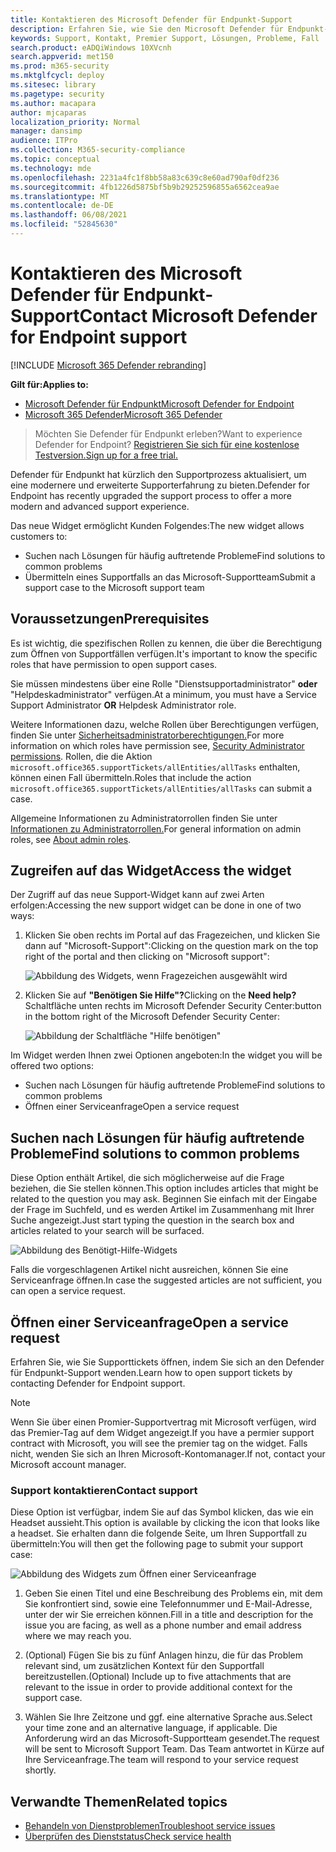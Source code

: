 ```yaml
---
title: Kontaktieren des Microsoft Defender für Endpunkt-Support
description: Erfahren Sie, wie Sie den Microsoft Defender für Endpunkt-Support kontaktieren.
keywords: Support, Kontakt, Premier Support, Lösungen, Probleme, Fall
search.product: eADQiWindows 10XVcnh
search.appverid: met150
ms.prod: m365-security
ms.mktglfcycl: deploy
ms.sitesec: library
ms.pagetype: security
ms.author: macapara
author: mjcaparas
localization_priority: Normal
manager: dansimp
audience: ITPro
ms.collection: M365-security-compliance
ms.topic: conceptual
ms.technology: mde
ms.openlocfilehash: 2231a4fc1f8bb58a83c639c8e60ad790af0df236
ms.sourcegitcommit: 4fb1226d5875bf5b9b29252596855a6562cea9ae
ms.translationtype: MT
ms.contentlocale: de-DE
ms.lasthandoff: 06/08/2021
ms.locfileid: "52845630"
---
```

# <a name="contact-microsoft-defender-for-endpoint-support"></a><span data-ttu-id="7cc45-104">Kontaktieren des Microsoft Defender für Endpunkt-Support</span><span class="sxs-lookup"><span data-stu-id="7cc45-104">Contact Microsoft Defender for Endpoint support</span></span>

[!INCLUDE [Microsoft 365 Defender rebranding](../../includes/microsoft-defender.md)]


<span data-ttu-id="7cc45-105">**Gilt für:**</span><span class="sxs-lookup"><span data-stu-id="7cc45-105">**Applies to:**</span></span>
- [<span data-ttu-id="7cc45-106">Microsoft Defender für Endpunkt</span><span class="sxs-lookup"><span data-stu-id="7cc45-106">Microsoft Defender for Endpoint</span></span>](https://go.microsoft.com/fwlink/p/?linkid=2154037)
- [<span data-ttu-id="7cc45-107">Microsoft 365 Defender</span><span class="sxs-lookup"><span data-stu-id="7cc45-107">Microsoft 365 Defender</span></span>](https://go.microsoft.com/fwlink/?linkid=2118804)

><span data-ttu-id="7cc45-108">Möchten Sie Defender für Endpunkt erleben?</span><span class="sxs-lookup"><span data-stu-id="7cc45-108">Want to experience Defender for Endpoint?</span></span> [<span data-ttu-id="7cc45-109">Registrieren Sie sich für eine kostenlose Testversion.</span><span class="sxs-lookup"><span data-stu-id="7cc45-109">Sign up for a free trial.</span></span>](https://www.microsoft.com/microsoft-365/windows/microsoft-defender-atp?ocid=docs-wdatp-assignaccess-abovefoldlink)

<span data-ttu-id="7cc45-110">Defender für Endpunkt hat kürzlich den Supportprozess aktualisiert, um eine modernere und erweiterte Supporterfahrung zu bieten.</span><span class="sxs-lookup"><span data-stu-id="7cc45-110">Defender for Endpoint has recently upgraded the support process to offer a more modern and advanced support experience.</span></span> 

<span data-ttu-id="7cc45-111">Das neue Widget ermöglicht Kunden Folgendes:</span><span class="sxs-lookup"><span data-stu-id="7cc45-111">The new widget allows customers to:</span></span>
- <span data-ttu-id="7cc45-112">Suchen nach Lösungen für häufig auftretende Probleme</span><span class="sxs-lookup"><span data-stu-id="7cc45-112">Find solutions to common problems</span></span>
- <span data-ttu-id="7cc45-113">Übermitteln eines Supportfalls an das Microsoft-Supportteam</span><span class="sxs-lookup"><span data-stu-id="7cc45-113">Submit a support case to the Microsoft support team</span></span>

## <a name="prerequisites"></a><span data-ttu-id="7cc45-114">Voraussetzungen</span><span class="sxs-lookup"><span data-stu-id="7cc45-114">Prerequisites</span></span>
<span data-ttu-id="7cc45-115">Es ist wichtig, die spezifischen Rollen zu kennen, die über die Berechtigung zum Öffnen von Supportfällen verfügen.</span><span class="sxs-lookup"><span data-stu-id="7cc45-115">It's important to know the specific roles that have permission to open support cases.</span></span>

<span data-ttu-id="7cc45-116">Sie müssen mindestens über eine Rolle "Dienstsupportadministrator" **oder** "Helpdeskadministrator" verfügen.</span><span class="sxs-lookup"><span data-stu-id="7cc45-116">At a minimum, you must have a Service Support Administrator **OR** Helpdesk Administrator role.</span></span>


<span data-ttu-id="7cc45-117">Weitere Informationen dazu, welche Rollen über Berechtigungen verfügen, finden Sie unter [Sicherheitsadministratorberechtigungen.](/azure/active-directory/users-groups-roles/directory-assign-admin-roles#security-administrator-permissions)</span><span class="sxs-lookup"><span data-stu-id="7cc45-117">For more information on which roles have permission see, [Security Administrator permissions](/azure/active-directory/users-groups-roles/directory-assign-admin-roles#security-administrator-permissions).</span></span> <span data-ttu-id="7cc45-118">Rollen, die die Aktion `microsoft.office365.supportTickets/allEntities/allTasks` enthalten, können einen Fall übermitteln.</span><span class="sxs-lookup"><span data-stu-id="7cc45-118">Roles that include the action `microsoft.office365.supportTickets/allEntities/allTasks` can submit a case.</span></span>

<span data-ttu-id="7cc45-119">Allgemeine Informationen zu Administratorrollen finden Sie unter [Informationen zu Administratorrollen.](/microsoft-365/admin/add-users/about-admin-roles?view=o365-worldwide&preserve-view=true)</span><span class="sxs-lookup"><span data-stu-id="7cc45-119">For general information on admin roles, see [About admin roles](/microsoft-365/admin/add-users/about-admin-roles?view=o365-worldwide&preserve-view=true).</span></span>


## <a name="access-the-widget"></a><span data-ttu-id="7cc45-120">Zugreifen auf das Widget</span><span class="sxs-lookup"><span data-stu-id="7cc45-120">Access the widget</span></span>
<span data-ttu-id="7cc45-121">Der Zugriff auf das neue Support-Widget kann auf zwei Arten erfolgen:</span><span class="sxs-lookup"><span data-stu-id="7cc45-121">Accessing the new support widget can be done in one of two ways:</span></span>

1.  <span data-ttu-id="7cc45-122">Klicken Sie oben rechts im Portal auf das Fragezeichen, und klicken Sie dann auf "Microsoft-Support":</span><span class="sxs-lookup"><span data-stu-id="7cc45-122">Clicking on the question mark on the top right of the portal and then clicking on "Microsoft support":</span></span>

    ![Abbildung des Widgets, wenn Fragezeichen ausgewählt wird](images/support-widget.png)

2. <span data-ttu-id="7cc45-124">Klicken Sie auf **"Benötigen Sie Hilfe"?**</span><span class="sxs-lookup"><span data-stu-id="7cc45-124">Clicking on the **Need help?**</span></span>  <span data-ttu-id="7cc45-125">Schaltfläche unten rechts im Microsoft Defender Security Center:</span><span class="sxs-lookup"><span data-stu-id="7cc45-125">button in the bottom right of the Microsoft Defender Security Center:</span></span>


    ![Abbildung der Schaltfläche "Hilfe benötigen"](images/need-help.png)

<span data-ttu-id="7cc45-127">Im Widget werden Ihnen zwei Optionen angeboten:</span><span class="sxs-lookup"><span data-stu-id="7cc45-127">In the widget you will be offered two options:</span></span>

- <span data-ttu-id="7cc45-128">Suchen nach Lösungen für häufig auftretende Probleme</span><span class="sxs-lookup"><span data-stu-id="7cc45-128">Find solutions to common problems</span></span>    
- <span data-ttu-id="7cc45-129">Öffnen einer Serviceanfrage</span><span class="sxs-lookup"><span data-stu-id="7cc45-129">Open a service request</span></span>  

## <a name="find-solutions-to-common-problems"></a><span data-ttu-id="7cc45-130">Suchen nach Lösungen für häufig auftretende Probleme</span><span class="sxs-lookup"><span data-stu-id="7cc45-130">Find solutions to common problems</span></span>
<span data-ttu-id="7cc45-131">Diese Option enthält Artikel, die sich möglicherweise auf die Frage beziehen, die Sie stellen können.</span><span class="sxs-lookup"><span data-stu-id="7cc45-131">This option includes articles that might be related to the question you may ask.</span></span> <span data-ttu-id="7cc45-132">Beginnen Sie einfach mit der Eingabe der Frage im Suchfeld, und es werden Artikel im Zusammenhang mit Ihrer Suche angezeigt.</span><span class="sxs-lookup"><span data-stu-id="7cc45-132">Just start typing the question in the search box and articles related to your search will be surfaced.</span></span>

![Abbildung des Benötigt-Hilfe-Widgets](images/Support3.png)

<span data-ttu-id="7cc45-134">Falls die vorgeschlagenen Artikel nicht ausreichen, können Sie eine Serviceanfrage öffnen.</span><span class="sxs-lookup"><span data-stu-id="7cc45-134">In case the suggested articles are not sufficient, you can open a service request.</span></span>

## <a name="open-a-service-request"></a><span data-ttu-id="7cc45-135">Öffnen einer Serviceanfrage</span><span class="sxs-lookup"><span data-stu-id="7cc45-135">Open a service request</span></span>

<span data-ttu-id="7cc45-136">Erfahren Sie, wie Sie Supporttickets öffnen, indem Sie sich an den Defender für Endpunkt-Support wenden.</span><span class="sxs-lookup"><span data-stu-id="7cc45-136">Learn how to open support tickets by contacting Defender for Endpoint support.</span></span> 

> [!Note]
> <span data-ttu-id="7cc45-137">Wenn Sie über einen Promier-Supportvertrag mit Microsoft verfügen, wird das Premier-Tag auf dem Widget angezeigt.</span><span class="sxs-lookup"><span data-stu-id="7cc45-137">If you have a permier support contract with Microsoft, you will see the premier tag on the widget.</span></span> <span data-ttu-id="7cc45-138">Falls nicht, wenden Sie sich an Ihren Microsoft-Kontomanager.</span><span class="sxs-lookup"><span data-stu-id="7cc45-138">If not, contact your Microsoft account manager.</span></span>

### <a name="contact-support"></a><span data-ttu-id="7cc45-139">Support kontaktieren</span><span class="sxs-lookup"><span data-stu-id="7cc45-139">Contact support</span></span>
<span data-ttu-id="7cc45-140">Diese Option ist verfügbar, indem Sie auf das Symbol klicken, das wie ein Headset aussieht.</span><span class="sxs-lookup"><span data-stu-id="7cc45-140">This option is available by clicking the icon that looks like a headset.</span></span> <span data-ttu-id="7cc45-141">Sie erhalten dann die folgende Seite, um Ihren Supportfall zu übermitteln:</span><span class="sxs-lookup"><span data-stu-id="7cc45-141">You will then get the following page to submit your support case:</span></span>

![Abbildung des Widgets zum Öffnen einer Serviceanfrage](images/Support4.png)

1. <span data-ttu-id="7cc45-143">Geben Sie einen Titel und eine Beschreibung des Problems ein, mit dem Sie konfrontiert sind, sowie eine Telefonnummer und E-Mail-Adresse, unter der wir Sie erreichen können.</span><span class="sxs-lookup"><span data-stu-id="7cc45-143">Fill in a title and description for the issue you are facing, as well as a phone number and email address where we may reach you.</span></span> 

2. <span data-ttu-id="7cc45-144">(Optional) Fügen Sie bis zu fünf Anlagen hinzu, die für das Problem relevant sind, um zusätzlichen Kontext für den Supportfall bereitzustellen.</span><span class="sxs-lookup"><span data-stu-id="7cc45-144">(Optional) Include up to five attachments that are relevant to the issue in order to provide additional context for the support case.</span></span> 

3. <span data-ttu-id="7cc45-145">Wählen Sie Ihre Zeitzone und ggf. eine alternative Sprache aus.</span><span class="sxs-lookup"><span data-stu-id="7cc45-145">Select your time zone and an alternative language, if applicable.</span></span> <span data-ttu-id="7cc45-146">Die Anforderung wird an das Microsoft-Supportteam gesendet.</span><span class="sxs-lookup"><span data-stu-id="7cc45-146">The request will be sent to Microsoft Support Team.</span></span> <span data-ttu-id="7cc45-147">Das Team antwortet in Kürze auf Ihre Serviceanfrage.</span><span class="sxs-lookup"><span data-stu-id="7cc45-147">The team will respond to your service request shortly.</span></span>


## <a name="related-topics"></a><span data-ttu-id="7cc45-148">Verwandte Themen</span><span class="sxs-lookup"><span data-stu-id="7cc45-148">Related topics</span></span>
- [<span data-ttu-id="7cc45-149">Behandeln von Dienstproblemen</span><span class="sxs-lookup"><span data-stu-id="7cc45-149">Troubleshoot service issues</span></span>](troubleshoot-mdatp.md)
- [<span data-ttu-id="7cc45-150">Überprüfen des Dienststatus</span><span class="sxs-lookup"><span data-stu-id="7cc45-150">Check service health</span></span>](service-status.md)
